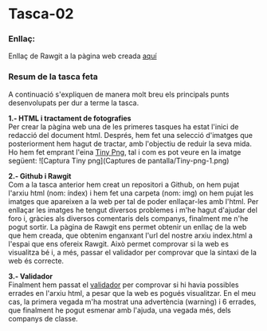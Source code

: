 # Tasca-02
### **Enllaç:**

Enllaç de Rawgit a la pàgina web creada [aquí](https://rawgit.com/miquelpeixet/Tasca-02/master/index.html)

### **Resum de la tasca feta**  
A continuació s'expliquen de manera molt breu els principals punts desenvolupats per dur a terme la tasca. 

**1.- HTML i tractament de fotografies**   
Per crear la pàgina web una de les primeres tasques ha estat l'inici de redacció del document html. Després, hem fet una selecció d'imatges que posteriorment hem hagut de tractar, amb l'objectiu de reduir la seva mida. Ho hem fet emprant l'eina [Tiny Png](https://tinypng.com), tal i com es pot veure en la imatge següent: ![Captura Tiny png](Captures de pantalla/Tiny-png-1.png)

**2.- Github i Rawgit**  
Com a la tasca anterior hem creat un repositori a Github, on hem pujat l'arxiu html (nom: índex) i hem fet una carpeta (nom: img) on hem pujat les imatges que apareixen a la web per tal de poder enllaçar-les amb l'html. Per enllaçar les imatges he tengut diversos problemes i m'he hagut d'ajudar del foro i, gràcies als diversos comentaris dels companys, finalment me n'he pogut sortir. 
La pàgina de Rawgit ens permet obtenir un enllaç de la web que hem creada, que obtenim enganxant l'url del nostre arxiu index.html a l'espai que ens ofereix Rawgit. Això permet comprovar si la web es visualitza bé i, a més, passar el validador per comprovar que la sintaxi de la web és correcte. 

**3.- Validador**   
Finalment hem passat el [validador](https://validator.w3.org) per comprovar si hi havia possibles errades en l'arxiu html, a pesar que la web es pogués visualitzar. En el meu cas, la primera vegada m'ha mostrat una advertència (warning) i 6 errades, que finalment he pogut esmenar amb l'ajuda, una vegada més, dels companys de classe. 

